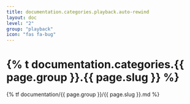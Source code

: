 ```yaml
---
title: documentation.categories.playback.auto-rewind
layout: doc
level: "2"
group: "playback"
icon: "fas fa-bug"
---
```


# {% t documentation.categories.{{ page.group }}.{{ page.slug }} %}

{% tf documentation/{{ page.group }}/{{ page.slug }}.md %}
